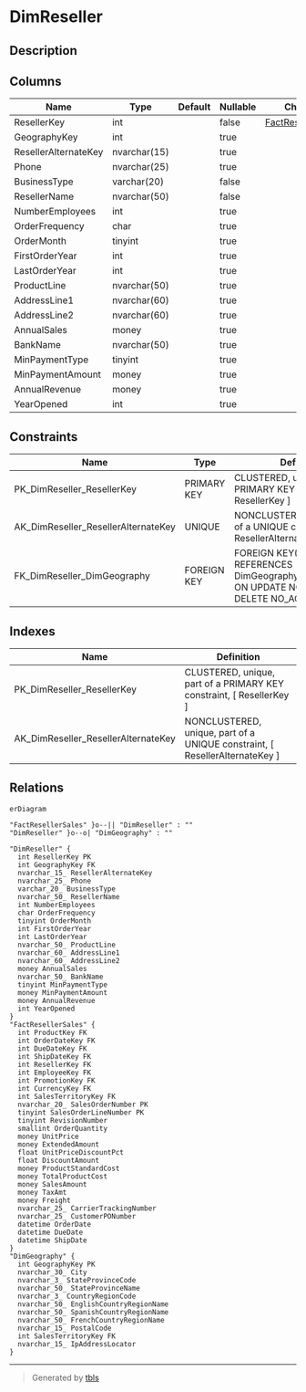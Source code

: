 # DimReseller

## Description

## Columns

| Name | Type | Default | Nullable | Children | Parents | Comment |
| ---- | ---- | ------- | -------- | -------- | ------- | ------- |
| ResellerKey | int |  | false | [FactResellerSales](FactResellerSales.md) |  |  |
| GeographyKey | int |  | true |  | [DimGeography](DimGeography.md) |  |
| ResellerAlternateKey | nvarchar(15) |  | true |  |  |  |
| Phone | nvarchar(25) |  | true |  |  |  |
| BusinessType | varchar(20) |  | false |  |  |  |
| ResellerName | nvarchar(50) |  | false |  |  |  |
| NumberEmployees | int |  | true |  |  |  |
| OrderFrequency | char |  | true |  |  |  |
| OrderMonth | tinyint |  | true |  |  |  |
| FirstOrderYear | int |  | true |  |  |  |
| LastOrderYear | int |  | true |  |  |  |
| ProductLine | nvarchar(50) |  | true |  |  |  |
| AddressLine1 | nvarchar(60) |  | true |  |  |  |
| AddressLine2 | nvarchar(60) |  | true |  |  |  |
| AnnualSales | money |  | true |  |  |  |
| BankName | nvarchar(50) |  | true |  |  |  |
| MinPaymentType | tinyint |  | true |  |  |  |
| MinPaymentAmount | money |  | true |  |  |  |
| AnnualRevenue | money |  | true |  |  |  |
| YearOpened | int |  | true |  |  |  |

## Constraints

| Name | Type | Definition |
| ---- | ---- | ---------- |
| PK_DimReseller_ResellerKey | PRIMARY KEY | CLUSTERED, unique, part of a PRIMARY KEY constraint, [ ResellerKey ] |
| AK_DimReseller_ResellerAlternateKey | UNIQUE | NONCLUSTERED, unique, part of a UNIQUE constraint, [ ResellerAlternateKey ] |
| FK_DimReseller_DimGeography | FOREIGN KEY | FOREIGN KEY(GeographyKey) REFERENCES DimGeography(GeographyKey) ON UPDATE NO_ACTION ON DELETE NO_ACTION |

## Indexes

| Name | Definition |
| ---- | ---------- |
| PK_DimReseller_ResellerKey | CLUSTERED, unique, part of a PRIMARY KEY constraint, [ ResellerKey ] |
| AK_DimReseller_ResellerAlternateKey | NONCLUSTERED, unique, part of a UNIQUE constraint, [ ResellerAlternateKey ] |

## Relations

```mermaid
erDiagram

"FactResellerSales" }o--|| "DimReseller" : ""
"DimReseller" }o--o| "DimGeography" : ""

"DimReseller" {
  int ResellerKey PK
  int GeographyKey FK
  nvarchar_15_ ResellerAlternateKey
  nvarchar_25_ Phone
  varchar_20_ BusinessType
  nvarchar_50_ ResellerName
  int NumberEmployees
  char OrderFrequency
  tinyint OrderMonth
  int FirstOrderYear
  int LastOrderYear
  nvarchar_50_ ProductLine
  nvarchar_60_ AddressLine1
  nvarchar_60_ AddressLine2
  money AnnualSales
  nvarchar_50_ BankName
  tinyint MinPaymentType
  money MinPaymentAmount
  money AnnualRevenue
  int YearOpened
}
"FactResellerSales" {
  int ProductKey FK
  int OrderDateKey FK
  int DueDateKey FK
  int ShipDateKey FK
  int ResellerKey FK
  int EmployeeKey FK
  int PromotionKey FK
  int CurrencyKey FK
  int SalesTerritoryKey FK
  nvarchar_20_ SalesOrderNumber PK
  tinyint SalesOrderLineNumber PK
  tinyint RevisionNumber
  smallint OrderQuantity
  money UnitPrice
  money ExtendedAmount
  float UnitPriceDiscountPct
  float DiscountAmount
  money ProductStandardCost
  money TotalProductCost
  money SalesAmount
  money TaxAmt
  money Freight
  nvarchar_25_ CarrierTrackingNumber
  nvarchar_25_ CustomerPONumber
  datetime OrderDate
  datetime DueDate
  datetime ShipDate
}
"DimGeography" {
  int GeographyKey PK
  nvarchar_30_ City
  nvarchar_3_ StateProvinceCode
  nvarchar_50_ StateProvinceName
  nvarchar_3_ CountryRegionCode
  nvarchar_50_ EnglishCountryRegionName
  nvarchar_50_ SpanishCountryRegionName
  nvarchar_50_ FrenchCountryRegionName
  nvarchar_15_ PostalCode
  int SalesTerritoryKey FK
  nvarchar_15_ IpAddressLocator
}
```

---

> Generated by [tbls](https://github.com/k1LoW/tbls)
